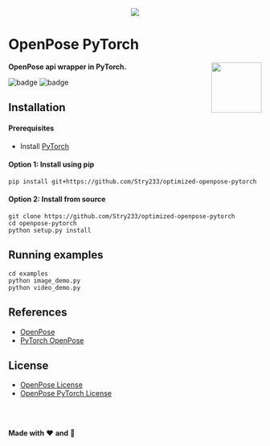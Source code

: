 <p align='center'>
  <img src='https://github.com/prasunroy/openpose-pytorch/raw/master/assets/image_1.jpg' />
</p>

# OpenPose PyTorch
**OpenPose api wrapper in PyTorch.**
<img align='right' height='100' src='https://github.com/prasunroy/openpose-pytorch/blob/master/assets/logo.png' />

![badge](https://github.com/prasunroy/openpose-pytorch/blob/master/assets/badge_1.svg)
![badge](https://github.com/prasunroy/openpose-pytorch/blob/master/assets/badge_2.svg)

## Installation
#### Prerequisites
* Install [PyTorch](https://pytorch.org/get-started/locally/)
#### Option 1: Install using pip
```
pip install git+https://github.com/Stry233/optimized-openpose-pytorch
```
#### Option 2: Install from source
```
git clone https://github.com/Stry233/optimized-openpose-pytorch
cd openpose-pytorch
python setup.py install
```

## Running examples
```
cd examples
python image_demo.py
python video_demo.py
```

## References
* [OpenPose](https://github.com/CMU-Perceptual-Computing-Lab/openpose)
* [PyTorch OpenPose](https://github.com/Hzzone/pytorch-openpose)

## License
* [OpenPose License](https://github.com/CMU-Perceptual-Computing-Lab/openpose/blob/master/LICENSE)
* [OpenPose PyTorch License](https://github.com/prasunroy/openpose-pytorch/blob/master/LICENSE)

<br />
<br />

**Made with** :heart: **and** :pizza:
